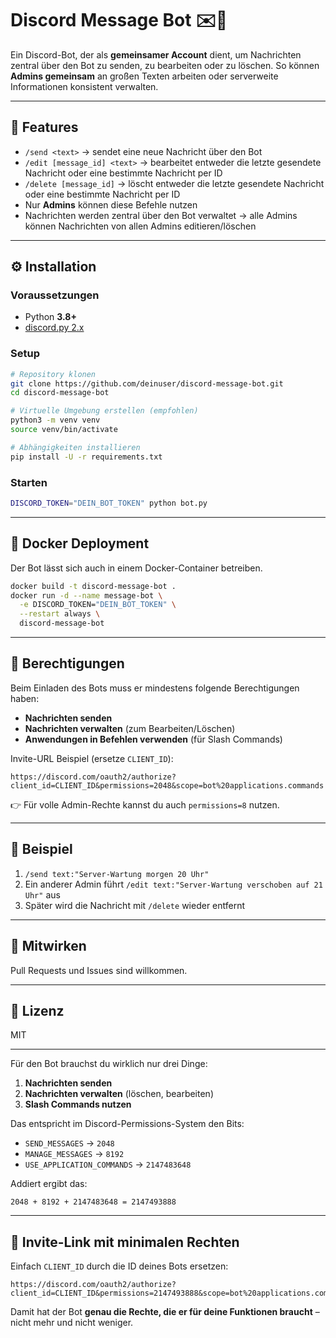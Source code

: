 # Discord Message Bot ✉️🤖

Ein Discord-Bot, der als **gemeinsamer Account** dient, um Nachrichten zentral über den Bot zu senden, zu bearbeiten oder zu löschen.
So können **Admins gemeinsam** an großen Texten arbeiten oder serverweite Informationen konsistent verwalten.

---

## 🚀 Features

* `/send <text>` → sendet eine neue Nachricht über den Bot
* `/edit [message_id] <text>` → bearbeitet entweder die letzte gesendete Nachricht oder eine bestimmte Nachricht per ID
* `/delete [message_id]` → löscht entweder die letzte gesendete Nachricht oder eine bestimmte Nachricht per ID
* Nur **Admins** können diese Befehle nutzen
* Nachrichten werden zentral über den Bot verwaltet → alle Admins können Nachrichten von allen Admins editieren/löschen

---

## ⚙️ Installation

### Voraussetzungen

* Python **3.8+**
* [discord.py 2.x](https://pypi.org/project/discord.py/)

### Setup

```bash
# Repository klonen
git clone https://github.com/deinuser/discord-message-bot.git
cd discord-message-bot

# Virtuelle Umgebung erstellen (empfohlen)
python3 -m venv venv
source venv/bin/activate

# Abhängigkeiten installieren
pip install -U -r requirements.txt
```

### Starten

```bash
DISCORD_TOKEN="DEIN_BOT_TOKEN" python bot.py
```

---

## 🐳 Docker Deployment

Der Bot lässt sich auch in einem Docker-Container betreiben.

```bash
docker build -t discord-message-bot .
docker run -d --name message-bot \
  -e DISCORD_TOKEN="DEIN_BOT_TOKEN" \
  --restart always \
  discord-message-bot
```

---

## 🔑 Berechtigungen

Beim Einladen des Bots muss er mindestens folgende Berechtigungen haben:

* **Nachrichten senden**
* **Nachrichten verwalten** (zum Bearbeiten/Löschen)
* **Anwendungen in Befehlen verwenden** (für Slash Commands)

Invite-URL Beispiel (ersetze `CLIENT_ID`):

```
https://discord.com/oauth2/authorize?client_id=CLIENT_ID&permissions=2048&scope=bot%20applications.commands
```

👉 Für volle Admin-Rechte kannst du auch `permissions=8` nutzen.

---

## 📜 Beispiel

1. `/send text:"Server-Wartung morgen 20 Uhr"`
2. Ein anderer Admin führt `/edit text:"Server-Wartung verschoben auf 21 Uhr"` aus
3. Später wird die Nachricht mit `/delete` wieder entfernt

---

## 🤝 Mitwirken

Pull Requests und Issues sind willkommen.

---

## 📄 Lizenz

MIT

---

Für den Bot brauchst du wirklich nur drei Dinge:

1. **Nachrichten senden**
2. **Nachrichten verwalten** (löschen, bearbeiten)
3. **Slash Commands nutzen**

Das entspricht im Discord-Permissions-System den Bits:

* `SEND_MESSAGES` → `2048`
* `MANAGE_MESSAGES` → `8192`
* `USE_APPLICATION_COMMANDS` → `2147483648`

Addiert ergibt das:

```
2048 + 8192 + 2147483648 = 2147493888
```

---

## 📌 Invite-Link mit minimalen Rechten

Einfach `CLIENT_ID` durch die ID deines Bots ersetzen:

```
https://discord.com/oauth2/authorize?client_id=CLIENT_ID&permissions=2147493888&scope=bot%20applications.commands
```

Damit hat der Bot **genau die Rechte, die er für deine Funktionen braucht** – nicht mehr und nicht weniger.

